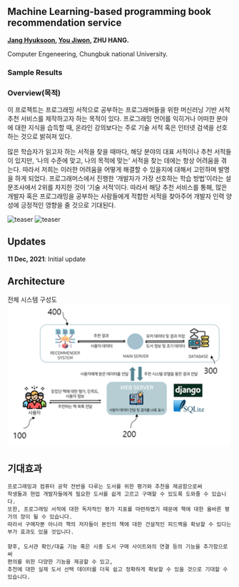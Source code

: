## Machine Learning-based programming book recommendation service

**[Jang Hyuksoon](mailto:smashh712@gmail.com), [You Jiwon](mailto:jiwon71@g.cbnu.ac.kr), ZHU HANG.**
 
Computer Engeneering, Chungbuk national University.

### Sample Results

### Overview(목적)
이 프로젝트는 프로그래밍 서적으로 공부하는 프로그래머들을 위한
머신러닝 기반 서적 추천 서비스를 제작하고자 하는 목적이 있다.
프로그래밍 언어를 익히거나 어떠한 분야에 대한 지식을 습득할 때,
온라인 강의보다는 주로 기술 서적 혹은 인터넷 검색을 선호하는 것으로 밝혀져 있다.

많은 학습자가 읽고자 하는 서적을 찾을 때마다, 해당 분야의 대표 서적이나 추천 서적들이 있지만,
‘나의 수준에 맞고, 나의 목적에 맞는’ 서적을 찾는 데에는 항상 어려움을 겪는다.
따라서 저희는 이러한 어려움을 어떻게 해결할 수 있을지에 대해서 고민하며 발명을 하게 되었다.
프로그래머스에서 진행한 ‘개발자가 가장 선호하는 학습 방법’이라는 설문조사에서
2위를 차지한 것이 ‘기술 서적’이다.
따라서 해당 추천 서비스를 통해, 많은 개발자 혹은 프로그래밍을 공부하는 사람들에게
적합한 서적을 찾아주어 개발자 인력 양성에 긍정적인 영향을 줄 것으로 기대된다.

<img width="1000" alt="teaser" src="https://user-images.githubusercontent.com/47660152/145638709-12a655e6-6700-4646-960e-c88c6e449a31.png">
<img width="1000" alt="teaser" src="https://user-images.githubusercontent.com/47660152/145638737-2079d87a-9f84-4534-b43c-aee602e7b4b2.png">


## Updates
**11 Dec, 2021**: Initial update

## Architecture
전체 시스템 구성도
<img width="500" alt="architecture" src="./img/architecture.png">

## 기대효과
```
프로그래밍과 컴퓨터 공학 전반을 다루는 도서를 위한 평가와 추천을 제공함으로써
학생들과 현업 개발자들에게 필요한 도서를 쉽게 고르고 구매할 수 있도록 도와줄 수 있습니다.
또한, 프로그래밍 서적에 대한 독자적인 평가 지표를 마련하였기 때문에 책에 대한 올바른 평가의 장이 될 수 있습니다.
따라서 구매자뿐 아니라 책의 저자들이 본인의 책에 대한 건설적인 피드백을 확보할 수 있다는 부가 효과도 있을 것입니다.

향후, 도서관 확인/대출 기능 혹은 시중 도서 구매 사이트와의 연결 등의 기능을 추가함으로써
편의를 위한 다양한 기능을 제공할 수 있고,
추천에 대한 실제 도서 선택 데이터를 더욱 쉽고 정확하게 확보할 수 있을 것으로 기대할 수 있습니다.
```